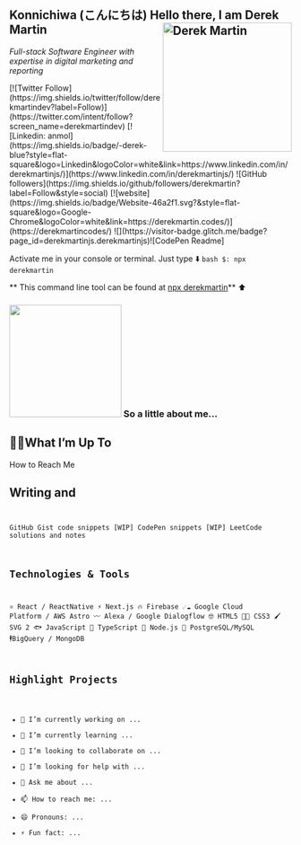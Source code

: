 <h2>Konnichiwa (こんにちは) Hello there, I am Derek Martin  
  <img src='https://avatars.githubusercontent.com/u/59883894?s=400&u=6874854833582701f165195a76ad51f422af94bf&v=4' alt='Derek Martin' style="float:right;" height="230" width='230' />
</h2>
<p>
  <em>Full-stack Software Engineer with expertise in digital marketing and reporting</em>
</p> 
[![Twitter Follow](https://img.shields.io/twitter/follow/derekmartindev?label=Follow)](https://twitter.com/intent/follow?screen_name=derekmartindev)
[![Linkedin: anmol](https://img.shields.io/badge/-derek-blue?style=flat-square&logo=Linkedin&logoColor=white&link=https://www.linkedin.com/in/derekmartinjs/)](https://www.linkedin.com/in/derekmartinjs/)
![GitHub followers](https://img.shields.io/github/followers/derekmartin?label=Follow&style=social)
[![website](https://img.shields.io/badge/Website-46a2f1.svg?&style=flat-square&logo=Google-Chrome&logoColor=white&link=https://derekmartin.codes/)](https://derekmartincodes/)
![](https://visitor-badge.glitch.me/badge?page_id=derekmartinjs.derekmartinjs)![CodePen Readme]

Activate me in your console or terminal. Just type
⬇️
```bash $: npx derekmartin```

** This command line tool can be found at [npx derekmartin](https://github.com/derekmartinjs/npm-card)**
⬆️

### <img src="https://giphy.com/gifs/kanye-west-runaway-run-away-NQmsmNj6PEiWY" width="200" /> So a little about me...  


## 🏋️‍♂️What I’m Up To
How to Reach Me 

## Writing and <code />

GitHub Gist code snippets
[WIP] CodePen snippets
[WIP] LeetCode solutions and notes

## Technologies & Tools
⚛️ React / ReactNative
⚡️ Next.js
🔥 Firebase
☄☁ Google Cloud Platform / AWS Astro
〰️ Alexa / Google Dialogflow
🤓 HTML5
💅🏼 CSS3
🖌️ SVG 2
🐟 JavaScript
🚀 TypeScript
🤖 Node.js
🥞 PostgreSQL/MySQL
🕴️BigQuery / MongoDB

## Highlight Projects

- 🔭 I’m currently working on ...
- 🌱 I’m currently learning ...
- 👯 I’m looking to collaborate on ...
- 🤔 I’m looking for help with ...
- 💬 Ask me about ...
- 📫 How to reach me: ...
- 😄 Pronouns: ...
- ⚡ Fun fact: ...
<!--
**derekmartinjs/derekmartinjs** is a ✨ _special_ ✨ repository because its `README.md` (this file) appears on your GitHub profile.

Here are some ideas to get you started:


-->
